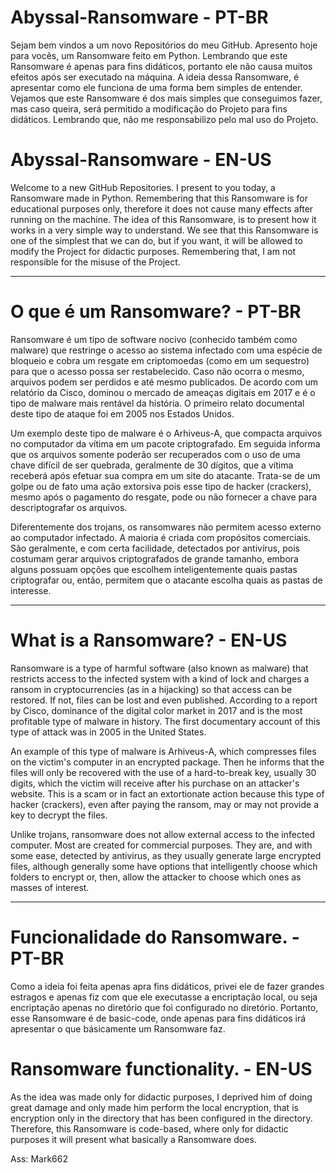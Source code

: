 # Abyssal-Ransomware - PT-BR

Sejam bem vindos a um novo Repositórios do meu GitHub. 
Apresento hoje para vocês, um Ransomware feito em Python. Lembrando que este Ransomware é apenas para fins didáticos, portanto ele não causa muitos efeitos após ser executado na máquina. 
A ideia dessa Ransomware, é apresentar como ele funciona de uma forma bem simples de entender. 
Vejamos que este Ransomware é dos mais simples que conseguimos fazer, mas caso queira, será permitido a modificação do Projeto para fins didáticos. 
Lembrando que, não me responsabilizo pelo mal uso do Projeto.

# Abyssal-Ransomware - EN-US

Welcome to a new GitHub Repositories.
I present to you today, a Ransomware made in Python. Remembering that this Ransomware is for educational purposes only, therefore it does not cause many effects after running on the machine.
The idea of this Ransomware, is to present how it works in a very simple way to understand.
We see that this Ransomware is one of the simplest that we can do, but if you want, it will be allowed to modify the Project for didactic purposes.
Remembering that, I am not responsible for the misuse of the Project.

-----------------------------------------------------------------------------------------------------------------------------------------------------
# O que é um Ransomware? - PT-BR

Ransomware é um tipo de software nocivo (conhecido também como malware) que restringe o acesso ao sistema infectado com uma espécie de bloqueio e cobra um resgate em criptomoedas (como em um sequestro) para que o acesso possa ser restabelecido. Caso não ocorra o mesmo, arquivos podem ser perdidos e até mesmo publicados. De acordo com um relatório da Cisco, dominou o mercado de ameaças digitais em 2017 e é o tipo de malware mais rentável da história. O primeiro relato documental deste tipo de ataque foi em 2005 nos Estados Unidos.

Um exemplo deste tipo de malware é o Arhiveus-A, que compacta arquivos no computador da vítima em um pacote criptografado. Em seguida informa que os arquivos somente poderão ser recuperados com o uso de uma chave difícil de ser quebrada, geralmente de 30 dígitos, que a vítima receberá após efetuar sua compra em um site do atacante. Trata-se de um golpe ou de fato uma ação extorsiva pois esse tipo de hacker (crackers), mesmo após o pagamento do resgate, pode ou não fornecer a chave para descriptografar os arquivos.

Diferentemente dos trojans, os ransomwares não permitem acesso externo ao computador infectado. A maioria é criada com propósitos comerciais. São geralmente, e com certa facilidade, detectados por antivírus, pois costumam gerar arquivos criptografados de grande tamanho, embora alguns possuam opções que escolhem inteligentemente quais pastas criptografar ou, então, permitem que o atacante escolha quais as pastas de interesse.

****

# What is a Ransomware? - EN-US

Ransomware is a type of harmful software (also known as malware) that restricts access to the infected system with a kind of lock and charges a ransom in cryptocurrencies (as in a hijacking) so that access can be restored. If not, files can be lost and even published. According to a report by Cisco, dominance of the digital color market in 2017 and is the most profitable type of malware in history. The first documentary account of this type of attack was in 2005 in the United States.

An example of this type of malware is Arhiveus-A, which compresses files on the victim's computer in an encrypted package. Then he informs that the files will only be recovered with the use of a hard-to-break key, usually 30 digits, which the victim will receive after his purchase on an attacker's website. This is a scam or in fact an extortionate action because this type of hacker (crackers), even after paying the ransom, may or may not provide a key to decrypt the files.

Unlike trojans, ransomware does not allow external access to the infected computer. Most are created for commercial purposes. They are, and with some ease, detected by antivirus, as they usually generate large encrypted files, although generally some have options that intelligently choose which folders to encrypt or, then, allow the attacker to choose which ones as masses of interest.

-----------------------------------------------------------------------------------------------------------------------------------------------------

# Funcionalidade do Ransomware. - PT-BR

Como a ideia foi feita apenas apra fins didáticos, privei ele de fazer grandes estragos e apenas fiz com que ele executasse a encriptação local, ou seja
encriptação apenas no diretório que foi configurado no diretório. Portanto, esse Ransomware é de basic-code, onde apenas para fins didáticos irá apresentar o que básicamente
um Ransomware faz.



# Ransomware functionality. - EN-US

As the idea was made only for didactic purposes, I deprived him of doing great damage and only made him perform the local encryption, that is
encryption only in the directory that has been configured in the directory. Therefore, this Ransomware is code-based, where only for didactic purposes it will present what basically a Ransomware does.


Ass: Mark662
